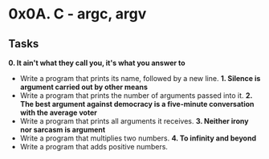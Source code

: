 # 0x0A. C - argc, argv
## Tasks
**0. It ain't what they call you, it's what you answer to**
- Write a program that prints its name, followed by a new line.
**1. Silence is argument carried out by other means**
- Write a program that prints the number of arguments passed into it.
**2. The best argument against democracy is a five-minute conversation with the average voter**
- Write a program that prints all arguments it receives.
**3. Neither irony nor sarcasm is argument**
- Write a program that multiplies two numbers.
**4. To infinity and beyond**
- Write a program that adds positive numbers.
